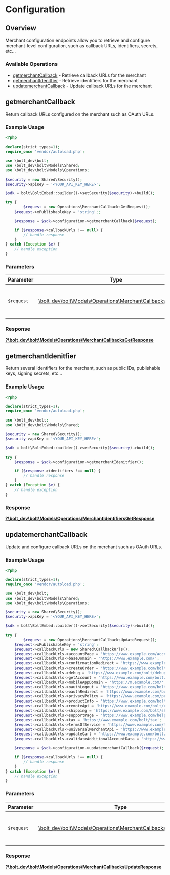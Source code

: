 # Configuration


## Overview

Merchant configuration endpoints allow you to retrieve and configure merchant-level
configuration, such as callback URLs, identifiers, secrets, etc...


### Available Operations

* [getmerchantCallback](#getmerchantcallback) - Retrieve callback URLs for the merchant
* [getmerchantIdenitfier](#getmerchantidenitfier) - Retrieve identifiers for the merchant
* [updatemerchantCallback](#updatemerchantcallback) - Update callback URLs for the merchant

## getmerchantCallback

Return callback URLs configured on the merchant such as OAuth URLs.


### Example Usage

```php
<?php

declare(strict_types=1);
require_once 'vendor/autoload.php';

use \bolt_dev\bolt;
use \bolt_dev\bolt\Models\Shared;
use \bolt_dev\bolt\Models\Operations;

$security = new Shared\Security();
$security->apiKey = '<YOUR_API_KEY_HERE>';

$sdk = bolt\BoltEmbed::builder()->setSecurity($security)->build();

try {
        $request = new Operations\MerchantCallbacksGetRequest();
    $request->xPublishableKey = 'string';;

    $response = $sdk->configuration->getmerchantCallback($request);

    if ($response->callbackUrls !== null) {
        // handle response
    }
} catch (Exception $e) {
    // handle exception
}
```

### Parameters

| Parameter                                                                                                              | Type                                                                                                                   | Required                                                                                                               | Description                                                                                                            |
| ---------------------------------------------------------------------------------------------------------------------- | ---------------------------------------------------------------------------------------------------------------------- | ---------------------------------------------------------------------------------------------------------------------- | ---------------------------------------------------------------------------------------------------------------------- |
| `$request`                                                                                                             | [\bolt_dev\bolt\Models\Operations\MerchantCallbacksGetRequest](../../Models/Operations/MerchantCallbacksGetRequest.md) | :heavy_check_mark:                                                                                                     | The request object to use for the request.                                                                             |


### Response

**[?\bolt_dev\bolt\Models\Operations\MerchantCallbacksGetResponse](../../Models/Operations/MerchantCallbacksGetResponse.md)**


## getmerchantIdenitfier

Return several identifiers for the merchant, such as public IDs, publishable keys, signing secrets, etc...

### Example Usage

```php
<?php

declare(strict_types=1);
require_once 'vendor/autoload.php';

use \bolt_dev\bolt;
use \bolt_dev\bolt\Models\Shared;

$security = new Shared\Security();
$security->apiKey = '<YOUR_API_KEY_HERE>';

$sdk = bolt\BoltEmbed::builder()->setSecurity($security)->build();

try {
    $response = $sdk->configuration->getmerchantIdenitfier();

    if ($response->identifiers !== null) {
        // handle response
    }
} catch (Exception $e) {
    // handle exception
}
```


### Response

**[?\bolt_dev\bolt\Models\Operations\MerchantIdentifiersGetResponse](../../Models/Operations/MerchantIdentifiersGetResponse.md)**


## updatemerchantCallback

Update and configure callback URLs on the merchant such as OAuth URLs.


### Example Usage

```php
<?php

declare(strict_types=1);
require_once 'vendor/autoload.php';

use \bolt_dev\bolt;
use \bolt_dev\bolt\Models\Shared;
use \bolt_dev\bolt\Models\Operations;

$security = new Shared\Security();
$security->apiKey = '<YOUR_API_KEY_HERE>';

$sdk = bolt\BoltEmbed::builder()->setSecurity($security)->build();

try {
        $request = new Operations\MerchantCallbacksUpdateRequest();
    $request->xPublishableKey = 'string';
    $request->callbackUrls = new Shared\CallbackUrls();
    $request->callbackUrls->accountPage = 'https://www.example.com/account';
    $request->callbackUrls->baseDomain = 'https://www.example.com/';
    $request->callbackUrls->confirmationRedirect = 'https://www.example.com/bolt/redirect';
    $request->callbackUrls->createOrder = 'https://www.example.com/bolt/order';
    $request->callbackUrls->debug = 'https://www.example.com/bolt/debug';
    $request->callbackUrls->getAccount = 'https://www.example.com/bolt/account';
    $request->callbackUrls->mobileAppDomain = 'https://m.example.com/';
    $request->callbackUrls->oauthLogout = 'https://www.example.com/bolt/logout';
    $request->callbackUrls->oauthRedirect = 'https://www.example.com/bolt/oauth';
    $request->callbackUrls->privacyPolicy = 'https://www.example.com/privacy-policy';
    $request->callbackUrls->productInfo = 'https://www.example.com/bolt/product';
    $request->callbackUrls->remoteApi = 'https://www.example.com/bolt/remote-api';
    $request->callbackUrls->shipping = 'https://www.example.com/bolt/shipping';
    $request->callbackUrls->supportPage = 'https://www.example.com/help';
    $request->callbackUrls->tax = 'https://www.example.com/bolt/tax';
    $request->callbackUrls->termsOfService = 'https://www.example.com/terms-of-service';
    $request->callbackUrls->universalMerchantApi = 'https://www.example.com/bolt/merchant-api';
    $request->callbackUrls->updateCart = 'https://www.example.com/bolt/cart';
    $request->callbackUrls->validateAdditionalAccountData = 'https://www.example.com/bolt/validate-account';;

    $response = $sdk->configuration->updatemerchantCallback($request);

    if ($response->callbackUrls !== null) {
        // handle response
    }
} catch (Exception $e) {
    // handle exception
}
```

### Parameters

| Parameter                                                                                                                    | Type                                                                                                                         | Required                                                                                                                     | Description                                                                                                                  |
| ---------------------------------------------------------------------------------------------------------------------------- | ---------------------------------------------------------------------------------------------------------------------------- | ---------------------------------------------------------------------------------------------------------------------------- | ---------------------------------------------------------------------------------------------------------------------------- |
| `$request`                                                                                                                   | [\bolt_dev\bolt\Models\Operations\MerchantCallbacksUpdateRequest](../../Models/Operations/MerchantCallbacksUpdateRequest.md) | :heavy_check_mark:                                                                                                           | The request object to use for the request.                                                                                   |


### Response

**[?\bolt_dev\bolt\Models\Operations\MerchantCallbacksUpdateResponse](../../Models/Operations/MerchantCallbacksUpdateResponse.md)**

